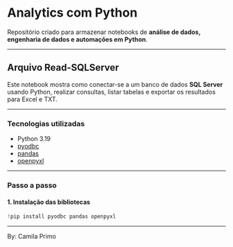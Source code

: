 # Analytics com Python

Repositório criado para armazenar notebooks de **análise de dados, engenharia de dados e automações em Python**.

---

## Arquivo Read-SQLServer

Este notebook mostra como conectar-se a um banco de dados **SQL Server** usando Python, realizar consultas, listar tabelas e exportar os resultados para Excel e TXT.

---

### Tecnologias utilizadas
- Python 3.19  
- [pyodbc](https://github.com/mkleehammer/pyodbc)  
- [pandas](https://pandas.pydata.org/)  
- [openpyxl](https://openpyxl.readthedocs.io/)  

---

### Passo a passo

#### 1. Instalação das bibliotecas
```python
!pip install pyodbc pandas openpyxl
```

---

By: Camila Primo